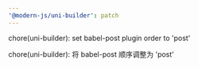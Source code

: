 ```yaml
---
'@modern-js/uni-builder': patch
---
```


chore(uni-builder): set babel-post plugin order to 'post'

chore(uni-builder): 将 babel-post 顺序调整为 'post'
